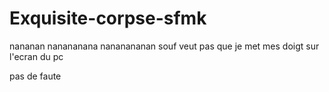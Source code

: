  # Exquisite-corpse-sfmk


nananan
nanananana
nananananan
souf veut pas que je met mes doigt sur l'ecran du pc

pas de faute 
